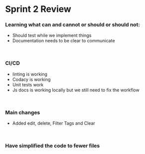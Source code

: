 # Sprint 2 Review

### Learning what can and cannot or should or should not:
- Should test while we implement things
- Documentation needs to be clear to communicate

<br>

### CI/CD
- linting is working
- Codacy is working
- Unit tests work
- Js docs is working locally but we still need to fix the workflow
<br>

### Main changes
- Added edit, delete, Filter Tags and Clear
<br>

### Have simplified the code to fewer files